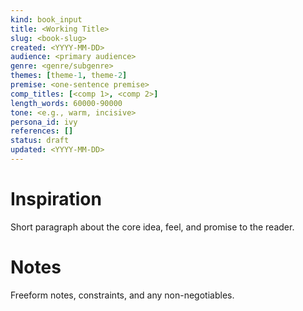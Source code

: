 ```yaml
---
kind: book_input
title: <Working Title>
slug: <book-slug>
created: <YYYY-MM-DD>
audience: <primary audience>
genre: <genre/subgenre>
themes: [theme-1, theme-2]
premise: <one-sentence premise>
comp_titles: [<comp 1>, <comp 2>]
length_words: 60000-90000
tone: <e.g., warm, incisive>
persona_id: ivy
references: []
status: draft
updated: <YYYY-MM-DD>
---
```


# Inspiration
Short paragraph about the core idea, feel, and promise to the reader.

# Notes
Freeform notes, constraints, and any non-negotiables.

